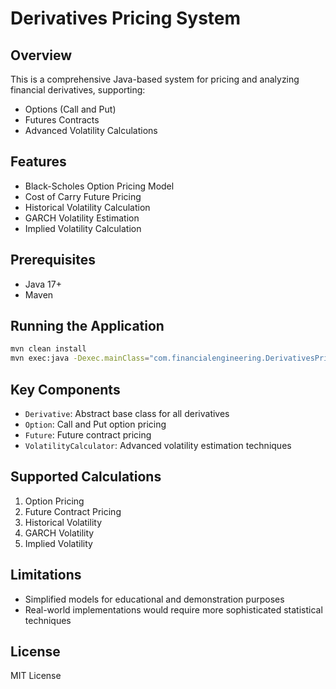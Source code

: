 # Derivatives Pricing System

## Overview
This is a comprehensive Java-based system for pricing and analyzing financial derivatives, supporting:
- Options (Call and Put)
- Futures Contracts
- Advanced Volatility Calculations

## Features
- Black-Scholes Option Pricing Model
- Cost of Carry Future Pricing
- Historical Volatility Calculation
- GARCH Volatility Estimation
- Implied Volatility Calculation

## Prerequisites
- Java 17+
- Maven

## Running the Application
```bash
mvn clean install
mvn exec:java -Dexec.mainClass="com.financialengineering.DerivativesPricingApp"
```

## Key Components
- `Derivative`: Abstract base class for all derivatives
- `Option`: Call and Put option pricing
- `Future`: Future contract pricing
- `VolatilityCalculator`: Advanced volatility estimation techniques

## Supported Calculations
1. Option Pricing
2. Future Contract Pricing
3. Historical Volatility
4. GARCH Volatility
5. Implied Volatility

## Limitations
- Simplified models for educational and demonstration purposes
- Real-world implementations would require more sophisticated statistical techniques

## License
MIT License
